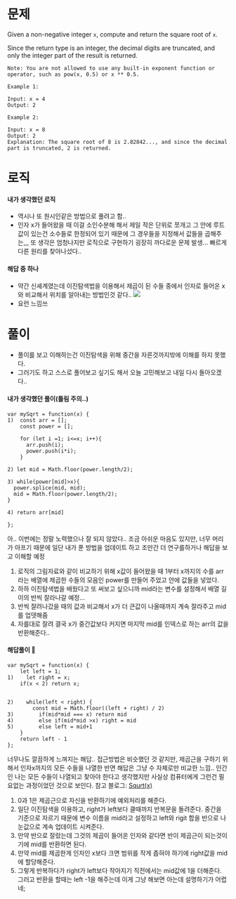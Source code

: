 # 문제

Given a non-negative integer `x`, compute and return the square root of `x`.

Since the return type is an integer, the decimal digits are truncated, and only the integer part of the result is returned.

```
Note: You are not allowed to use any built-in exponent function or operator, such as pow(x, 0.5) or x ** 0.5.
```

```
Example 1:

Input: x = 4
Output: 2

Example 2:

Input: x = 8
Output: 2
Explanation: The square root of 8 is 2.82842..., and since the decimal part is truncated, 2 is returned.
```

# 로직

#### 내가 생각했던 로직

- 역시나 또 원시인같은 방법으로 풀려고 함..
- 인자 x가 들어왔을 때 이걸 소인수분해 해서 제일 작은 단위로 쪼개고 그 안에 루트값이 있는건 소수들로 한정되어 있기 때문에 그 경우들을 지정해서 값들을 곱해주는,,, 또 생각은 엄청나지만 로직으로 구현하기 굉장히 까다로운 문제 발생... 빠르게 다른 원리를 찾아나섰다..

#### 해답 중 하나

- 약간 신셰계였는데 이진탐색법을 이용해서 제곱이 된 수들 중에서 인자로 들어온 x와 비교해서 위치를 알아내는 방법인것 같다..
  ![](https://images.velog.io/images/sgr2134/post/aef48e7d-3663-403f-bcf0-c18305690eea/image.png)
- 요런 느낌쓰

# 풀이

- 풀이를 보고 이해하는건 이진탐색을 위해 중간을 자른것까지밖에 이해를 하지 못했다.
- 그러기도 하고 스스로 풀어보고 싶기도 해서 오늘 고민해보고 내일 다시 돌아오겠다..

#### 내가 생각했던 풀이(틀림 주의..)

```
var mySqrt = function(x) {
1)  const arr = [];
    const power = [];

    for (let i =1; i<=x; i++){
      arr.push(i);
      power.push(i*i);
    }

2) let mid = Math.floor(power.length/2);

3) while(power[mid]>x){
  power.splice(mid, mid);
  mid = Math.floor(power.length/2);
}

4) return arr[mid]

};

```

아.. 이번에는 정말 노력했으나 잘 되지 않았다.. 조금 아쉬운 마음도 있지만, 너무 머리가 아프기 때문에 일단 내가 푼 방법을 업데이트 하고 조만간 더 연구를하거나 해답을 보고 이해할 예정

1. 로직의 그림자료와 같이 비교하기 위해 x값이 들어왔을 때 1부터 x까지의 수를 arr라는 배열에 제곱한 수들의 모음인 power를 만들어 주었고 안에 값들을 넣었다.
2. 하하 이진탐색법을 배웠다고 또 써보고 싶으니까 mid라는 변수를 설정해서 배열 길이의 반씩 잘라나갈 예정...
3. 반씩 잘려나갔을 때의 값과 비교해서 x가 더 큰값이 나올때까지 계속 잘라주고 mid를 업뎃해줌
4. 자를대로 잘려 결국 x가 중간값보다 커지면 마지막 mid를 인덱스로 하는 arr의 값을 반환해준다..

#### 해답풀이 👏

```
var mySqrt = function(x) {
    let left = 1;
1)    let right = x;
    if(x < 2) return x;


2)    while(left < right) {
        const mid = Math.floor((left + right) / 2)
3)        if(mid*mid === x) return mid
4)        else if(mid*mid >x) right = mid
5)        else left = mid+1
    }
    return left - 1
};
```

너무나도 깔끔하게 느껴지는 해답.. 접근방법은 비슷했던 것 같지만, 제곱근을 구하기 위해서 인자x까지의 모든 수들을 나열한 반면 해답은 그냥 수 자체로만 비교한 느낌..
인간인 나는 모든 수들이 나열되고 찾아야 한다고 생각했지만 사실상 컴퓨터에게 그런건 필요없는 과정이었던 것으로 보인다. 참고 블로그: [Squrt(x)](https://dev.to/cod3pineapple/69-sqrt-x-javascript-solution-1hn0)

1. 0과 1은 제곱근으로 자신을 반환하기에 예외처리를 해준다.
2. 일단 이진탐색을 이용하고, right가 left보다 클때까지 반복문을 돌려준다. 중간을 기준으로 자르기 때문에 변수 이름을 mid라고 설정하고 left와 rigit 합을 반으로 나눈값으로 계속 업데이트 시켜준다.
3. 만약 반으로 잘랐는데 그것의 제곱이 들어온 인자와 같다면 반이 제곱근이 되는것이기에 mid를 반환하면 된다.
4. 만약 mid를 제곱한게 인자인 x보다 크면 범위를 작게 좁혀야 하기에 right값을 mid에 할당해준다.
5. 그렇게 반복하다가 right가 left보다 작아지기 직전에서는 mid값에 1을 더해준다.
   그러고 반환을 할때는 left -1을 해주는데 이게 그냥 해보면 아는데 설명하기가 어렵네;

